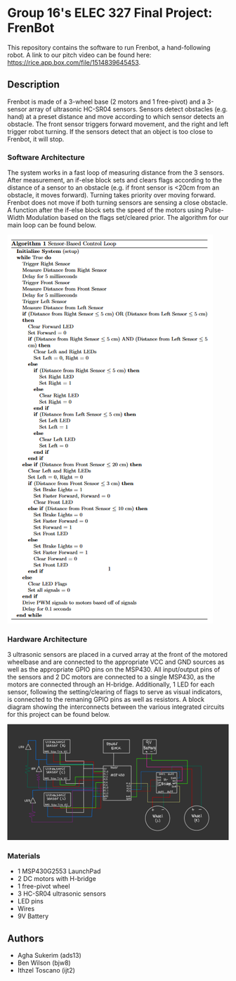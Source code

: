 # Group 16's ELEC 327 Final Project: FrenBot
This repository contains the software to run Frenbot, a hand-following robot. A link to our pitch video can be found here: https://rice.app.box.com/file/1514839645453.

## Description
Frenbot is made of a 3-wheel base (2 motors and 1 free-pivot) and a 3-sensor array of ultrasonic HC-SR04 sensors. Sensors detect obstacles (e.g. hand) at a preset distance and move according to which sensor detects an obstacle. The front sensor triggers forward movement, and the right and left trigger robot turning. If the sensors detect that an object is too close to Frenbot, it will stop. 

### Software Architecture
The system works in a fast loop of measuring distance from the 3 sensors. After measurement, an if-else block sets and clears flags according to the distance of a sensor to an obstacle (e.g. if front sensor is <20cm from an obstacle, it moves forward). Turning takes priority over moving forward. Frenbot does not move if both turning sensors are sensing a close obstacle. A function after the if-else block sets the speed of the motors using Pulse-Width Modulation based on the flags set/cleared prior. The algorithm for our main loop can be found below.

![algorithm](algorithm.png)


### Hardware Architecture
3 ultrasonic sensors are placed in a curved array at the front of the motored wheelbase and are connected to the appropriate VCC and GND sources as well as the appropriate GPIO pins on the MSP430. All input/output pins of the sensors and 2 DC motors are connected to a single MSP430, as the motors are connected through an H-bridge. Additionally, 1 LED for each sensor, following the setting/clearing of flags to serve as visual indicators, is connected to the remaning GPIO pins as well as resistors. A block diagram showing the interconnects between the various integrated circuits for this project can be found below.

![wiring block diagram](Wiring.png)

### Materials
* 1 MSP430G2553 LaunchPad
* 2 DC motors with H-bridge
* 1 free-pivot wheel
* 3 HC-SR04 ultrasonic sensors
* LED pins
* Wires
* 9V Battery

## Authors
* Agha Sukerim (ads13)
* Ben Wilson (bjw8)
* Ithzel Toscano (ijt2)
